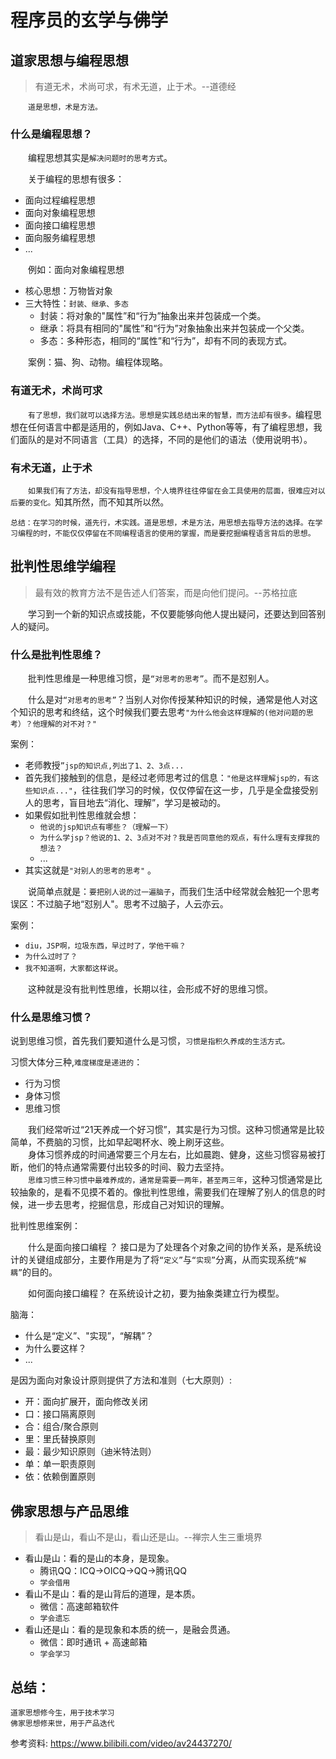 # 程序员的玄学与佛学

## 道家思想与编程思想
>有道无术，术尚可求，有术无道，止于术。--道德经

&emsp;&emsp;`道是思想，术是方法。`

### 什么是编程思想？

&emsp;&emsp;编程思想其实是`解决问题时的思考方式`。

&emsp;&emsp;关于编程的思想有很多：
- 面向过程编程思想
- 面向对象编程思想
- 面向接口编程思想
- 面向服务编程思想
- ...

&emsp;&emsp;例如：面向对象编程思想
  - 核心思想：万物皆对象
  - 三大特性：`封装、继承、多态`
    - 封装：将对象的"属性”和“行为”抽象出来并包装成一个类。
    - 继承：将具有相同的"属性”和“行为”对象抽象出来并包装成一个父类。
    - 多态：多种形态，相同的“属性”和“行为”，却有不同的表现方式。

&emsp;&emsp;案例：猫、狗、动物。编程体现略。

### 有道无术，术尚可求

&emsp;&emsp;`有了思想，我们就可以选择方法。思想是实践总结出来的智慧，而方法却有很多。`编程思想在任何语言中都是适用的，例如Java、C++、Python等等，有了编程思想，我们面队的是对不同语言（工具）的选择，不同的是他们的语法（使用说明书）。  

### 有术无道，止于术

&emsp;&emsp;`如果我们有了方法，却没有指导思想，个人境界往往停留在会工具使用的层面，很难应对以后要的变化。`知其所然，而不知其所以然。

```
总结：在学习的时候，道先行，术实践。道是思想，术是方法，用思想去指导方法的选择。在学习编程的时，不能仅仅停留在不同编程语言的使用的掌握，而是要挖掘编程语言背后的思想。
```


## 批判性思维学编程
>最有效的教育方法不是告述人们答案，而是向他们提问。--苏格拉底

&emsp;&emsp;学习到一个新的知识点或技能，不仅要能够向他人提出疑问，还要达到回答别人的疑问。

### 什么是批判性思维？  

&emsp;&emsp;批判性思维是一种思维习惯，是`“对思考的思考”`。而不是怼别人。

&emsp;&emsp;什么是对`“对思考的思考”`？当别人对你传授某种知识的时候，通常是他人对这个知识的思考和终结，这个时候我们要去思考`"为什么他会这样理解的(他对问题的思考）？他理解的对不对？"` 

案例：
- 老师教授`”jsp的知识点,列出了1、2、3点...`
- 首先我们接触到的信息，是经过老师思考过的信息：`"他是这样理解jsp的，有这些知识点..."`，往往我们学习的时候，仅仅停留在这一步，几乎是全盘接受别人的思考，盲目地去“消化、理解”，学习是被动的。
- 如果假如批判性思维就会想：
  - `他说的jsp知识点有哪些？（理解一下）`
  - `为什么学jsp？他说的1、2、3点对不对？我是否同意他的观点，有什么理有支撑我的想法？`
  - ...
- 其实这就是`"对别人的思考的思考"`  。

&emsp;&emsp;说简单点就是：`要把别人说的过一遍脑子`，而我们生活中经常就会触犯一个思考误区：不过脑子地“怼别人"。思考不过脑子，人云亦云。  

案例：
- `diu，JSP啊，垃圾东西，早过时了，学他干嘛？`
- `为什么过时了？`
- `我不知道啊，大家都这样说`。

&emsp;&emsp;这种就是没有批判性思维，长期以往，会形成不好的思维习惯。

### 什么是思维习惯？
说到思维习惯，首先我们要知道什么是习惯，`习惯是指积久养成的生活方式。`

习惯大体分三种,`难度梯度是递进的`：  
- 行为习惯
- 身体习惯
- 思维习惯 
 
&emsp;&emsp;我们经常听过“21天养成一个好习惯”，其实是行为习惯。这种习惯通常是比较简单，不费脑的习惯，比如早起喝杯水、晚上刷牙这些。  
&emsp;&emsp;身体习惯养成的时间通常要三个月左右，比如晨跑、健身，这些习惯容易被打断，他们的特点通常需要付出较多的时间、毅力去坚持。  
&emsp;&emsp;`思维习惯三种习惯中最难养成的，通常是需要一两年，甚至两三年`，这种习惯通常是比较抽象的，是看不见摸不着的。像批判性思维，需要我们在理解了别人的信息的时候，进一步去思考，挖掘信息，形成自己对知识的理解。


批判性思维案例： 

&emsp;&emsp;什么是面向接口编程 ？  接口是为了处理各个对象之间的协作关系，是系统设计的关键组成部分，主要作用是为了将`“定义”`与`“实现”`分离，从而实现系统`“解耦”`的目的。

&emsp;&emsp;如何面向接口编程？
在系统设计之初，要为抽象类建立行为模型。

脑海：
- 什么是“定义”、"实现”，“解耦”？
- 为什么要这样？ 
- ...

是因为面向对象设计原则提供了方法和准则（七大原则）:
- 开：面向扩展开，面向修改关闭
- 口：接口隔离原则
- 合：组合/聚合原则
- 里：里氏替换原则
- 最：最少知识原则（迪米特法则）
- 单：单一职责原则
- 依：依赖倒置原则

## 佛家思想与产品思维
>看山是山，看山不是山，看山还是山。--禅宗人生三重境界

- 看山是山：看的是山的本身，是现象。
  - 腾讯QQ：ICQ->OICQ->QQ->腾讯QQ
  - `学会借用`
- 看山不是山：看的是山背后的道理，是本质。
  - 微信：高速邮箱软件
  - `学会遗忘`
- 看山还是山：看的是现象和本质的统一，是融会贯通。
  - 微信：即时通讯 + 高速邮箱
  - `学会学习`

## 总结： 
``` 
道家思想修今生，用于技术学习  
佛家思想修来世，用于产品迭代
```

参考资料:
https://www.bilibili.com/video/av24437270/
